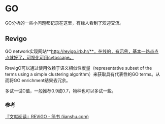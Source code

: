 # GO

GO分析的一些小问题都记录在这里，有缘人看到了欢迎交流。

## Revigo

GO network实现网站**http://revigo.irb.hr/**，在线的，有示例，基本一路点点点就好了，可视化可用cytoscape。

RrevigO可以通过使用依赖于语义相似性度量（representative subset of the terms using a simple clustering algorithm）来获取具有代表性的GO terms。从而将GO enrichment结果去冗余。

多试一试C值，一般推荐0.9或0.7，物种也可以多试一些。

### 参考

[『文献阅读』REViGO - 简书 (jianshu.com)](https://www.jianshu.com/p/41f3208bafad)





